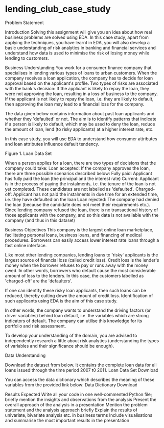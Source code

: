 # lending_club_case_study

Problem Statement

Introduction
Solving this assignment will give you an idea about how real business problems are solved using EDA. In this case study, apart from applying the techniques, you have learnt in EDA, you will also develop a basic understanding of risk analytics in banking and financial services and understand how data is used to minimise the risk of losing money while lending to customers.
  
Business Understanding
You work for a consumer finance company that specialises in lending various types of loans to urban customers. When the company receives a loan application, the company has to decide for loan approval based on the applicant's profile. Two types of risks are associated with the bank's decision:
If the applicant is likely to repay the loan, they were not approving the loan, resulting in a loss of business to the company.
If the applicant is not likely to repay the loan, i.e. they are likely to default, then approving the loan may lead to a financial loss for the company.
 
The data given below contains information about past loan applicants and whether they 'defaulted' or not. The aim is to identify patterns that indicate if a person is likely to default, which may be used to deny the loan, reduce the amount of loan, lend (to risky applicants) at a higher interest rate, etc.
 
In this case study, you will use EDA to understand how consumer attributes and loan attributes influence default tendency.

Figure 1. Loan Data Set

When a person applies for a loan, there are two types of decisions that the company could take:
Loan accepted: If the company approves the loan, there are three possible scenarios described below:
Fully paid: Applicant has fully paid the loan (the principal and the interest rate)
Current: Applicant is in the process of paying the instalments, i.e. the tenure of the loan is not yet completed. These candidates are not labelled as 'defaulted'.
Charged-off: Applicant has not paid the instalments in due time for an extended time, i.e. they have defaulted on the loan 
Loan rejected: The company had denied the loan (because the candidate does not meet their requirements etc.). Since lending company refused the loan, there is no transactional history of those applicants with the company, and so this data is not available with the company (and thus in this dataset)
 
Business Objectives
This company is the largest online loan marketplace, facilitating personal loans, business loans, and financing of medical procedures. Borrowers can easily access lower interest rate loans through a fast online interface. 
 
Like most other lending companies, lending loans to 'risky' applicants is the largest source of financial loss (called credit loss). Credit loss is the lender's money when the borrower refuses to pay or runs away with the money owed. In other words, borrowers who default cause the most considerable amount of loss to the lenders. In this case, the customers labelled as 'charged-off' are the 'defaulters'. 
 
If one can identify these risky loan applicants, then such loans can be reduced, thereby cutting down the amount of credit loss. Identification of such applicants using EDA is the aim of this case study.
 
In other words, the company wants to understand the driving factors (or driver variables) behind loan default, i.e. the variables which are strong indicators of default. The company can utilise this knowledge for its portfolio and risk assessment. 

To develop your understanding of the domain, you are advised to independently research a little about risk analytics (understanding the types of variables and their significance should be enough).
 
Data Understanding
 
Download the dataset from below. It contains the complete loan data for all loans issued through the time period 2007 t0 2011.
Loan Data Set
Download

You can access the data dictionary which describes the meaning of these variables from the provided link below:
Data Dictionary
Download

 
Results Expected
Write all your code in one well-commented Python file; briefly mention the insights and observations from the analysis 
Present the overall approach of the analysis in a presentation 
Mention the problem statement and the analysis approach briefly 
Explain the results of univariate, bivariate analysis etc. in business terms
Include visualisations and summarise the most important results in the presentation
 
